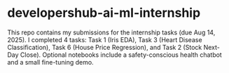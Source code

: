 # developershub-ai-ml-internship
This repo contains my submissions for the internship tasks (due Aug 14, 2025). I completed 4 tasks: Task 1 (Iris EDA), Task 3 (Heart Disease Classification), Task 6 (House Price Regression), and Task 2 (Stock Next-Day Close). Optional notebooks include a safety-conscious health chatbot and a small fine-tuning demo.
